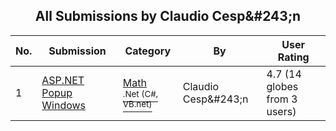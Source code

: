 ﻿<div align="center">

## All Submissions by Claudio Cesp&\#243;n

</div>

No.  | Submission | Category | By   | User Rating
---- | ---------- | -------- | ---- | -----------
1 | [ASP\.NET Popup Windows<br />](https://github.com/Planet-Source-Code/claudio-cesp-243-n-asp-net-popup-windows__10-4475) | [Math<br /><sup>.Net (C#, VB.net)</sup>](../ByCategory/math__10-12.md) | Claudio Cesp&\#243;n | 4.7 (14 globes from 3 users)
